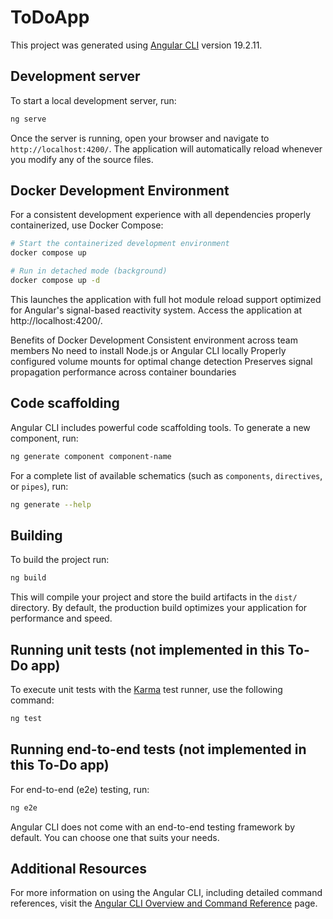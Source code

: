 # ToDoApp

This project was generated using [Angular CLI](https://github.com/angular/angular-cli) version 19.2.11.

## Development server

To start a local development server, run:

```bash
ng serve
```

Once the server is running, open your browser and navigate to `http://localhost:4200/`. The application will automatically reload whenever you modify any of the source files.

## Docker Development Environment

For a consistent development experience with all dependencies properly containerized, use Docker Compose:

```bash
# Start the containerized development environment
docker compose up

# Run in detached mode (background)
docker compose up -d
```
This launches the application with full hot module reload support optimized for Angular's signal-based reactivity system. Access the application at http://localhost:4200/.

Benefits of Docker Development
Consistent environment across team members
No need to install Node.js or Angular CLI locally
Properly configured volume mounts for optimal change detection
Preserves signal propagation performance across container boundaries

## Code scaffolding

Angular CLI includes powerful code scaffolding tools. To generate a new component, run:

```bash
ng generate component component-name
```

For a complete list of available schematics (such as `components`, `directives`, or `pipes`), run:

```bash
ng generate --help
```

## Building

To build the project run:

```bash
ng build
```

This will compile your project and store the build artifacts in the `dist/` directory. By default, the production build optimizes your application for performance and speed.

## Running unit tests (not implemented in this To-Do app)

To execute unit tests with the [Karma](https://karma-runner.github.io) test runner, use the following command:

```bash
ng test
```

## Running end-to-end tests (not implemented in this To-Do app)

For end-to-end (e2e) testing, run:

```bash
ng e2e
```

Angular CLI does not come with an end-to-end testing framework by default. You can choose one that suits your needs.

## Additional Resources

For more information on using the Angular CLI, including detailed command references, visit the [Angular CLI Overview and Command Reference](https://angular.dev/tools/cli) page.
